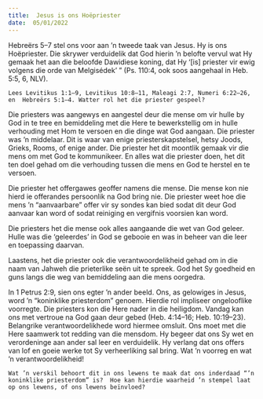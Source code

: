 ```yaml
---
title:  Jesus is ons Hoëpriester
date:  05/01/2022
---
```


Hebreërs 5–7 stel ons voor aan ’n tweede taak van Jesus. Hy is ons Hoëpriester.  Die skrywer verduidelik dat God hierin ’n belofte vervul wat Hy gemaak het aan die beloofde Dawidiese koning, dat Hy ‘[is] priester vir ewig volgens die orde van Melgisédek’ ” (Ps. 110:4, ook soos aangehaal in Heb. 5:5, 6, NLV).

`Lees Levitikus 1:1–9, Levitikus 10:8–11, Maleagi 2:7, Numeri 6:22–26, en  Hebreërs 5:1–4. Watter rol het die priester gespeel?`

Die  priesters was aangewys en aangestel deur die mense om vir hulle by God in te tree en bemiddeling met die Here te bewerkstellig om in hulle verhouding met Hom te versoen en die dinge wat God aangaan. Die priester was ’n middelaar. Dit is waar van enige priesterskapstelsel, hetsy Joods, Grieks, Rooms, of enige ander. Die priester het dit moontlik gemaak vir die mens om met God te kommunikeer.  En alles wat die priester doen, het dit ten doel gehad om die verhouding tussen die mens en God te herstel en te versoen.

Die priester het offergawes geoffer namens die mense.  Die mense kon nie hierd ie offerandes persoonlik na God bring nie.  Die priester weet hoe die mens ’n “aanvaarbare” offer vir sy sondes kan bied sodat dit deur God aanvaar kan word of sodat reiniging en vergifnis voorsien kan word.

Die priesters het die mense ook alles aangaande die wet van God geleer.  Hulle was die ‘geleerdes’ in God se gebooie en was in beheer van die leer en toepassing daarvan.

Laastens, het die priester ook die verantwoordelikheid gehad om in die naam van Jahweh die prieterlike seën uit te spreek. God het Sy goedheid en guns langs die weg van bemiddeling aan die mens oorgedra.

In 1 Petrus 2:9, sien ons egter ’n ander beeld. Ons, as gelowiges in Jesus, word ’n “koninklike priesterdom” genoem. Hierdie rol impliseer ongelooflike voorregte.  Die priesters kon die Here nader in die heiligdom. Vandag kan  ons met vertroue na God gaan deur gebed (Heb. 4:14–16; Heb. 10:19–23). Belangrike verantwoordelikhede word hiermee omsluit. Ons moet met die Here saamwerk tot redding van die mensdom. Hy begeer dat ons Sy wet en verordeninge aan ander sal leer en verduidelik.  Hy verlang dat ons offers van lof en goeie werke tot Sy verheerliking sal bring. Wat ’n voorreg en wat ’n verantwoordelikheid!

`Wat ’n verskil behoort dit in ons lewens te maak dat ons inderdaad “’n koninklike priesterdom” is?  Hoe kan hierdie waarheid ’n stempel laat op ons lewens, of ons lewens beïnvloed?`